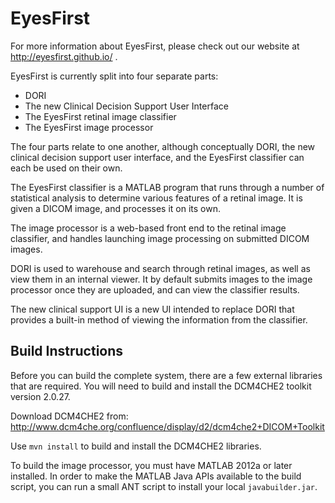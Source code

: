 EyesFirst
=========

For more information about EyesFirst, please check out our website at
http://eyesfirst.github.io/ .

EyesFirst is currently split into four separate parts:

 * DORI
 * The new Clinical Decision Support User Interface
 * The EyesFirst retinal image classifier
 * The EyesFirst image processor

The four parts relate to one another, although conceptually DORI, the new
clinical decision support user interface, and the EyesFirst classifier can each
be used on their own.

The EyesFirst classifier is a MATLAB program that runs through a number of
statistical analysis to determine various features of a retinal image. It is
given a DICOM image, and processes it on its own.

The image processor is a web-based front end to the retinal image classifier,
and handles launching image processing on submitted DICOM images.

DORI is used to warehouse and search through retinal images, as well as view
them in an internal viewer. It by default submits images to the image processor
once they are uploaded, and can view the classifier results.

The new clinical support UI is a new UI intended to replace DORI that provides a
built-in method of viewing the information from the classifier.

Build Instructions
------------------

Before you can build the complete system, there are a few external libraries
that are required. You will need to build and install the DCM4CHE2 toolkit
version 2.0.27.

Download DCM4CHE2 from: http://www.dcm4che.org/confluence/display/d2/dcm4che2+DICOM+Toolkit

Use `mvn install` to build and install the DCM4CHE2 libraries.

To build the image processor, you must have MATLAB 2012a or later installed.
In order to make the MATLAB Java APIs available to the build script, you can
run a small ANT script to install your local `javabuilder.jar`.